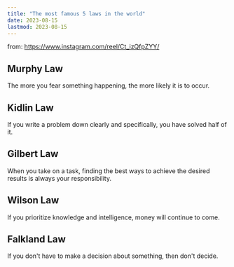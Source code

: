 ```yaml
---
title: "The most famous 5 laws in the world"
date: 2023-08-15
lastmod: 2023-08-15
---
```

from: https://www.instagram.com/reel/Ct_izQfpZYY/

## Murphy Law
The more you fear something happening, the more likely it is to occur.

## Kidlin Law
If you write a problem down clearly and specifically, you have solved half of it.

## Gilbert Law
When you take on a task, finding the best ways to achieve the desired results is always your responsibility.

## Wilson Law
If you prioritize knowledge and intelligence, money will continue to come.

## Falkland Law
If you don't have to make a decision about something, then don't decide.